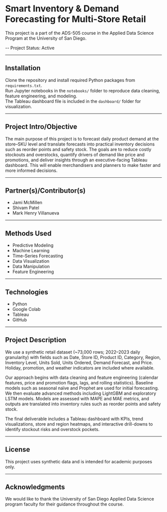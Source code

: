 # Smart Inventory & Demand Forecasting for Multi-Store Retail

This project is a part of the ADS-505 course in the Applied Data Science Program at the University of San Diego.  

-- Project Status: Active  

---

## Installation  
Clone the repository and install required Python packages from `requirements.txt`.  
Run Jupyter notebooks in the `notebooks/` folder to reproduce data cleaning, feature engineering, and modeling.  
The Tableau dashboard file is included in the `dashboard/` folder for visualization.  

---

## Project Intro/Objective  
The main purpose of this project is to forecast daily product demand at the store–SKU level and translate forecasts into practical inventory decisions such as reorder points and safety stock. The goals are to reduce costly stockouts and overstocks, quantify drivers of demand like price and promotions, and deliver insights through an executive-facing Tableau dashboard. This will enable merchandisers and planners to make faster and more informed decisions.  

---

## Partner(s)/Contributor(s)  
- Jami McMillen  
- Shivam Patel  
- Mark Henry Villanueva  

---

## Methods Used  
- Predictive Modeling  
- Machine Learning  
- Time-Series Forecasting  
- Data Visualization  
- Data Manipulation  
- Feature Engineering  

---

## Technologies  
- Python  
- Google Colab  
- Tableau  
- GitHub  

---

## Project Description  
We use a synthetic retail dataset (~73,000 rows; 2022–2023 daily granularity) with fields such as Date, Store ID, Product ID, Category, Region, Inventory Level, Units Sold, Units Ordered, Demand Forecast, and Price. Holiday, promotion, and weather indicators are included where available.  

Our approach begins with data cleaning and feature engineering (calendar features, price and promotion flags, lags, and rolling statistics). Baseline models such as seasonal naïve and Prophet are used for initial forecasting. We then evaluate advanced methods including LightGBM and exploratory LSTM models. Models are assessed with MAPE and MAE metrics, and outputs are translated into inventory rules such as reorder points and safety stock.  

The final deliverable includes a Tableau dashboard with KPIs, trend visualizations, store and region heatmaps, and interactive drill-downs to identify stockout risks and overstock pockets.  

---

## License  
This project uses synthetic data and is intended for academic purposes only.  

---

## Acknowledgments  
We would like to thank the University of San Diego Applied Data Science program faculty for their guidance throughout the course.  
